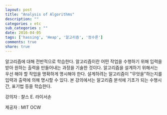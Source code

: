 ```yaml
---
layout: post
title: "Analysis of Algorithms"
description: ""
categories : etc
sub_categories : ""
date: 2016-04-05
tags: ['hassing', 'Heap', '알고리즘', '정수론']
comments: true
share: true
---
```


알고리즘에 대해 전반적으로 학습한다. 알고리즘이란 어떤 작업을 수행하기 위해 입력을 받아 원하는 출력을 만들어내는 과정을 기술한 것이다.
알고리즘을 설계하기 위해서는 우선 해야 할 작업을 명확하게 명시해야 한다. 설계하려는 알고리즘이 "무엇을"하는지를 입력과 출력에 의해 명시할
수 있다. 본 강의에서는 알고리즘 분석에 기초가 되는 수행시간, 표기법 등을 학습한다.

  

강의자 : 챨스 E. 라이서손

제공자 : MIT OCW

  

  

  

  

